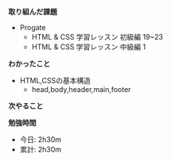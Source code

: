**取り組んだ課題**
- Progate
  - HTML & CSS 学習レッスン 初級編 19~23
  - HTML & CSS 学習レッスン 中級編 1

**わかったこと**
- HTML,CSSの基本構造
  - head,body,header,main,footer
  
**次やること** 

**勉強時間**  
- 今日: 2h30m
- 累計: 2h30m
